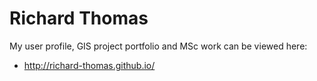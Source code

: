 # Richard Thomas
My user profile, GIS project portfolio and MSc work can be viewed here:

* http://richard-thomas.github.io/
